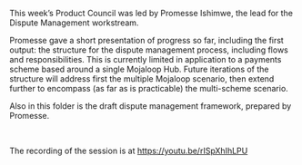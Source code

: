 This week’s Product Council was led by Promesse Ishimwe, the lead for the Dispute Management workstream.
 
Promesse gave a short presentation of progress so far, including the first output: the structure for the dispute management process, including flows and responsibilities. This is currently limited in application to a payments scheme based around a single Mojaloop Hub. Future iterations of the structure will address first the multiple Mojaloop scenario, then extend further to encompass (as far as is practicable) the multi-scheme scenario.

Also in this folder is the draft dispute management framework, prepared by Promesse.

&nbsp;

The recording of the session is at https://youtu.be/rISpXhIhLPU